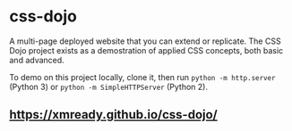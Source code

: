 # css-dojo
A multi-page deployed website that you can extend or replicate. The CSS Dojo project exists as a demostration of applied CSS concepts, both basic and advanced.

To demo on this project locally, clone it, then run `python -m http.server` (Python 3) or `python -m SimpleHTTPServer` (Python 2).

## https://xmready.github.io/css-dojo/
